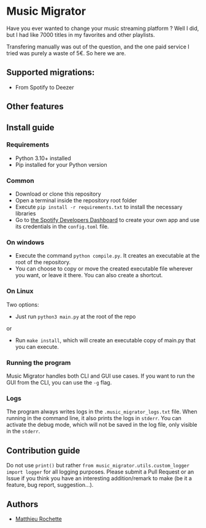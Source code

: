 # Music Migrator

Have you ever wanted to change your music streaming platform ?
Well I did, but I had like 7000 titles in my favorites and other playlists.

Transfering manually was out of the question, and the one paid service I tried was purely a waste of 5€.
So here we are.

## Supported migrations:

- From Spotify to Deezer

## Other features

## Install guide
### Requirements
- Python 3.10+ installed
- Pip installed for your Python version

### Common
- Download or clone this repository
- Open a terminal inside the repository root folder
- Execute `pip install -r requirements.txt` to install the necessary libraries
- Go to [the Spotify Developers Dashboard](https://developer.spotify.com/dashboard) to create your own app and use its credentials in the `config.toml` file.

### On windows

- Execute the command `python compile.py`. It creates an executable at the root of the repository.
- You can choose to copy or move the created executable file wherever you want, or leave it there. You can also create a shortcut.

### On Linux
Two options:  
- Just run `python3 main.py` at the root of the repo  
  
or  
  
- Run `make install`, which will create an executable copy of main.py that you can execute.

### Running the program
Music Migrator handles both CLI and GUI use cases.
If you want to run the GUI from the CLI, you can use the `-g` flag.

### Logs
The program always writes logs in the `.music_migrator_logs.txt` file.
When running in the command line, it also prints the logs in `stderr`. You can activate the debug mode, which will not be saved in the log file, only visible in the `stderr`.

## Contribution guide

Do not use `print()` but rather `from music_migrator.utils.custom_logger import logger` for all logging purposes.
Please submit a Pull Request or an Issue if you think you have an interesting addition/remark to make (be it a feature, bug report, suggestion...).
## Authors
- [Matthieu Rochette](https://github.com/MatthieuRochette)
